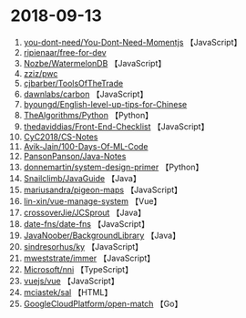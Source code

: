 # 2018-09-13

1. [you-dont-need/You-Dont-Need-Momentjs](https://github.com/you-dont-need/You-Dont-Need-Momentjs) 【JavaScript】
2. [ripienaar/free-for-dev](https://github.com/ripienaar/free-for-dev) 
3. [Nozbe/WatermelonDB](https://github.com/Nozbe/WatermelonDB) 【JavaScript】
4. [zziz/pwc](https://github.com/zziz/pwc) 
5. [cjbarber/ToolsOfTheTrade](https://github.com/cjbarber/ToolsOfTheTrade) 
6. [dawnlabs/carbon](https://github.com/dawnlabs/carbon) 【JavaScript】
7. [byoungd/English-level-up-tips-for-Chinese](https://github.com/byoungd/English-level-up-tips-for-Chinese) 
8. [TheAlgorithms/Python](https://github.com/TheAlgorithms/Python) 【Python】
9. [thedaviddias/Front-End-Checklist](https://github.com/thedaviddias/Front-End-Checklist) 【JavaScript】
10. [CyC2018/CS-Notes](https://github.com/CyC2018/CS-Notes) 
11. [Avik-Jain/100-Days-Of-ML-Code](https://github.com/Avik-Jain/100-Days-Of-ML-Code) 
12. [PansonPanson/Java-Notes](https://github.com/PansonPanson/Java-Notes) 
13. [donnemartin/system-design-primer](https://github.com/donnemartin/system-design-primer) 【Python】
14. [Snailclimb/JavaGuide](https://github.com/Snailclimb/JavaGuide) 【Java】
15. [mariusandra/pigeon-maps](https://github.com/mariusandra/pigeon-maps) 【JavaScript】
16. [lin-xin/vue-manage-system](https://github.com/lin-xin/vue-manage-system) 【Vue】
17. [crossoverJie/JCSprout](https://github.com/crossoverJie/JCSprout) 【Java】
18. [date-fns/date-fns](https://github.com/date-fns/date-fns) 【JavaScript】
19. [JavaNoober/BackgroundLibrary](https://github.com/JavaNoober/BackgroundLibrary) 【Java】
20. [sindresorhus/ky](https://github.com/sindresorhus/ky) 【JavaScript】
21. [mweststrate/immer](https://github.com/mweststrate/immer) 【JavaScript】
22. [Microsoft/nni](https://github.com/Microsoft/nni) 【TypeScript】
23. [vuejs/vue](https://github.com/vuejs/vue) 【JavaScript】
24. [mciastek/sal](https://github.com/mciastek/sal) 【HTML】
25. [GoogleCloudPlatform/open-match](https://github.com/GoogleCloudPlatform/open-match) 【Go】
